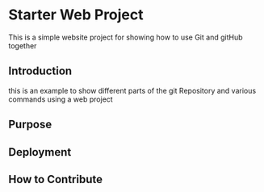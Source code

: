 # Starter Web Project

This is a simple website project for showing how to use Git and gitHub together  

## Introduction

this is an example to show different parts of the git Repository and various commands using a web project

## Purpose

## Deployment

## How to Contribute
